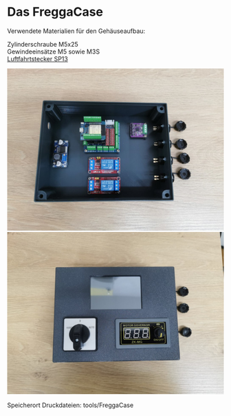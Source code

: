 # Das FreggaCase

Verwendete Materialien für den Gehäuseaufbau:

Zylinderschraube M5x25\
Gewindeeinsätze M5 sowie M3S\
[Luftfahrtstecker SP13](https://www.amazon.de/Anschlussstecker-Luftfahrtstecker-wasserdichte-Sto%C3%9Fverbinder-Au%C3%9Fenlampen/dp/B0B6B6H27L/ref=sr_1_21?crid=30CZ33B7CJLY3&dib=eyJ2IjoiMSJ9.Jfzt-kvFhs9kL5qFCb5wUNWmk2NrGFhgRKnal0OardiJ6pmt9lv8FYYSR-vM_4JhK55vKwoyakt7y9-6ltCzbzHtrOT7ceV7gVA9-DIgMesCxzpp4IRGFJ6KNXE3y1fw-jR9DeeLFE9kgv8MZtEKyA.YooKp7XlBYJe27--r9tj5MnV8dewdtxNksmMoxO1_1Y&dib_tag=se&keywords=luftfahrtstecker+sp13&qid=1705302837&sprefix=luftfahrtstecker+sp%2Caps%2C362&sr=8-21)

![FreggaCase](/docs/img/Fregga-1.jpg)
![FreggaCase](/docs/img/Fregga-2.jpg)

Speicherort Druckdateien: tools/FreggaCase
